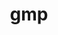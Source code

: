 ---
title: "gmp"
layout: cache
categories: [package, v0.18.1]
meta: {"versions": ["6.2.1"], "compilers": ["gcc@=7.3.1", "gcc@=7.5.0"], "oss": ["amzn2", "ubuntu18.04"], "platforms": ["linux"], "targets": ["aarch64", "graviton2", "x86_64", "x86_64_v3", "x86_64_v4"], "stacks": ["aws-ahug", "aws-ahug-aarch64", "aws-isc", "aws-isc-aarch64", "e4s", "radiuss", "root", "tutorial"], "num_specs": 5, "num_specs_by_stack": {"aws-isc": 2, "aws-ahug": 2, "root": 5, "aws-isc-aarch64": 2, "aws-ahug-aarch64": 2, "e4s": 1, "tutorial": 1, "radiuss": 1}}
spec_details: [{"hash": "ckwhvvcfwkl3fudir5g7jthlcrypxned", "compiler": "gcc@=7.3.1", "versions": ["6.2.1"], "os": "amzn2", "platform": "linux", "target": "x86_64_v4", "variants": ["libs=shared,static"], "stacks": ["aws-isc", "aws-ahug", "root"], "size": "-", "tarball": "https://binaries.spack.io/releases/v0.18.1/build_cache/linux-amzn2-x86_64_v4/gcc-7.3.1/gmp-6.2.1/linux-amzn2-x86_64_v4-gcc-7.3.1-gmp-6.2.1-ckwhvvcfwkl3fudir5g7jthlcrypxned.spack"}, {"hash": "fddhxi766yt7fcupeetfllgu42apsbzq", "compiler": "gcc@=7.3.1", "versions": ["6.2.1"], "os": "amzn2", "platform": "linux", "target": "aarch64", "variants": ["libs=shared,static"], "stacks": ["aws-isc-aarch64", "aws-ahug-aarch64", "root"], "size": "-", "tarball": "https://binaries.spack.io/releases/v0.18.1/build_cache/linux-amzn2-aarch64/gcc-7.3.1/gmp-6.2.1/linux-amzn2-aarch64-gcc-7.3.1-gmp-6.2.1-fddhxi766yt7fcupeetfllgu42apsbzq.spack"}, {"hash": "urtdaziugzgyydq5c3g5uhkvljlos3to", "compiler": "gcc@=7.3.1", "versions": ["6.2.1"], "os": "amzn2", "platform": "linux", "target": "x86_64_v3", "variants": ["libs=shared,static"], "stacks": ["aws-isc", "aws-ahug", "root"], "size": "-", "tarball": "https://binaries.spack.io/releases/v0.18.1/build_cache/linux-amzn2-x86_64_v3/gcc-7.3.1/gmp-6.2.1/linux-amzn2-x86_64_v3-gcc-7.3.1-gmp-6.2.1-urtdaziugzgyydq5c3g5uhkvljlos3to.spack"}, {"hash": "s5b7df4hhqp56p3p6jqk6uwe3lgfuwed", "compiler": "gcc@=7.3.1", "versions": ["6.2.1"], "os": "amzn2", "platform": "linux", "target": "graviton2", "variants": ["libs=shared,static"], "stacks": ["aws-isc-aarch64", "aws-ahug-aarch64", "root"], "size": "-", "tarball": "https://binaries.spack.io/releases/v0.18.1/build_cache/linux-amzn2-graviton2/gcc-7.3.1/gmp-6.2.1/linux-amzn2-graviton2-gcc-7.3.1-gmp-6.2.1-s5b7df4hhqp56p3p6jqk6uwe3lgfuwed.spack"}, {"hash": "lf7yoxuyeqnnrkialyjgl5g6jgfk3i6y", "compiler": "gcc@=7.5.0", "versions": ["6.2.1"], "os": "ubuntu18.04", "platform": "linux", "target": "x86_64", "variants": ["libs=shared,static"], "stacks": ["e4s", "tutorial", "radiuss", "root"], "size": "-", "tarball": "https://binaries.spack.io/releases/v0.18.1/build_cache/linux-ubuntu18.04-x86_64/gcc-7.5.0/gmp-6.2.1/linux-ubuntu18.04-x86_64-gcc-7.5.0-gmp-6.2.1-lf7yoxuyeqnnrkialyjgl5g6jgfk3i6y.spack"}]
---